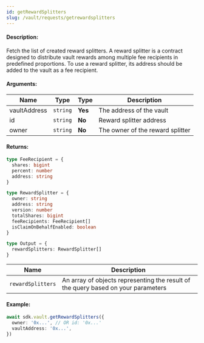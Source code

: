 ```yaml
---
id: getRewardSplitters
slug: /vault/requests/getrewardsplitters
---
```


#### Description:

Fetch the list of created reward splitters. A reward splitter is a contract designed to distribute vault rewards among multiple fee recipients in predefined proportions.
To use a reward splitter, its address should be added to the vault as a fee recipient.

#### Arguments:

| Name | Type     | Type    | Description                      |
|------|----------|---------|----------------------------------|
| vaultAddress | `string` | **Yes** | The address of the vault         |
| id | `string` | **No** | Reward splitter address          |
| owner | `string` | **No** | The owner of the reward splitter |

#### Returns:

```ts
type FeeRecipient = {
  shares: bigint
  percent: number
  address: string
}

type RewardSplitter = {
  owner: string
  address: string
  version: number
  totalShares: bigint
  feeRecipients: FeeRecipient[]
  isClaimOnBehalfEnabled: boolean
}

type Output = {
  rewardSplitters: RewardSplitter[]
}
```

| Name              | Description |
|-------------------|-------------|
| `rewardSplitters` | An array of objects representing the result of the query based on your parameters |

#### Example:

```ts
await sdk.vault.getRewardSplitters({
  owner: '0x...', // OR id: '0x...'
  vaultAddress: '0x...',
})
```
